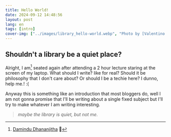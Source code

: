 ```yaml
---
title: Hello World!
date: 2024-09-12 14:48:56
layout: post
lang: en
tags: [intro]
cover-img: ["../images/library_hello-world.webp", "Photo by [Valentino Mazzariello](https://unsplash.com/@vm32) on [Unsplash](https://unsplash.com/photos/brown-table-between-two-ladders-Ndm1hhIcwHc)"]
---
```


## Shouldn't a library be a quiet place?

Alright, I am[^1] seated again after attending a 2 hour lecture staring at the
screen of my laptop. What should I write? like for real? Should it be
philosophy that I don't care about? Or should I be a techie here? I dunno, help
me.! :(

Anyway this is something like an introduction that most bloggers do,
well I am not gonna promise that I'll be writing about a single fixed subject
but I'll try to make whatever I am writing interesting.

> _maybe the library is quiet, but not me._

[^1]: [Damindu Dhananjitha](/about) 👋
